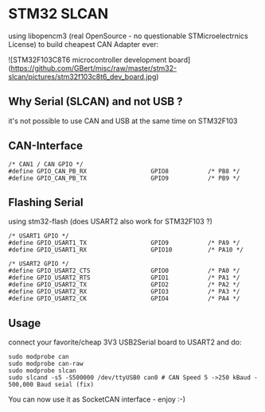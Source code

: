 STM32 SLCAN
===========

using libopencm3 (real OpenSource - no questionable STMicroelectrnics License) to build cheapest CAN Adapter ever:

![STM32F103C8T6 microcontroller development board]
(https://github.com/GBert/misc/raw/master/stm32-slcan/pictures/stm32f103c8t6_dev_board.jpg)

Why Serial (SLCAN) and not USB ?
--------------------------------
it's not possible to use CAN and USB at the same time on STM32F103

CAN-Interface
-------------
```
/* CAN1 / CAN GPIO */
#define GPIO_CAN_PB_RX                  GPIO8           /* PB8 */
#define GPIO_CAN_PB_TX                  GPIO9           /* PB9 */
```

Flashing Serial
---------------
using stm32-flash (does USART2 also work for STM32F103 ?)

```
/* USART1 GPIO */
#define GPIO_USART1_TX                  GPIO9           /* PA9 */
#define GPIO_USART1_RX                  GPIO10          /* PA10 */

/* USART2 GPIO */
#define GPIO_USART2_CTS                 GPIO0           /* PA0 */
#define GPIO_USART2_RTS                 GPIO1           /* PA1 */
#define GPIO_USART2_TX                  GPIO2           /* PA2 */
#define GPIO_USART2_RX                  GPIO3           /* PA3 */
#define GPIO_USART2_CK                  GPIO4           /* PA4 */
```

Usage
-----
connect your favorite/cheap 3V3 USB2Serial board to USART2 and do:
```
sudo modprobe can
sudo modprobe can-raw
sudo modprobe slcan
sudo slcand -s5 -S500000 /dev/ttyUSB0 can0 # CAN Speed 5 ->250 kBaud - 500,000 Baud seial (fix)
```
You can now use it as SocketCAN interface - enjoy :-)
